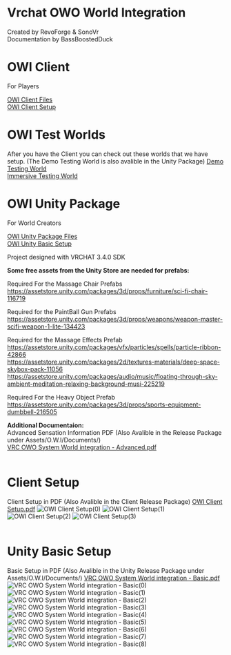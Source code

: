 # Vrchat OWO World Integration
 Created by RevoForge & SonoVr   
 Documentation by BassBoostedDuck
 <br>
# OWI Client
For Players   

 [OWI Client Files](https://github.com/RevoForge/Vrchat-OWO-Integration/releases/tag/OWI_Client)   
 [OWI Client Setup](#client-setup)
<br>
# OWI Test Worlds
After you have the Client you can check out these worlds that we have setup. (The Demo Testing World is also avalible in the Unity Package)
[Demo Testing World](https://vrchat.com/home/world/wrld_baa2a496-c4f1-4880-b8a0-c3fee4982c8f)   
[Immersive Testing World](https://vrchat.com/home/world/wrld_73c6225c-16ec-4eba-8d88-1d1fcf03bc76)
<br>
# OWI Unity Package
For World Creators   

 [OWI Unity Package Files](https://github.com/RevoForge/Vrchat-OWO-Integration/releases/tag/OWI_World)   
 [OWI Unity Basic Setup](#unity-basic-setup)   
 
 Project designed with VRCHAT 3.4.0 SDK  
 
 **Some free assets from the Unity Store are needed for prefabs:**  
 
 Required For the Massage Chair Prefabs  
 https://assetstore.unity.com/packages/3d/props/furniture/sci-fi-chair-116719  
 
 Required for the PaintBall Gun Prefabs   
 https://assetstore.unity.com/packages/3d/props/weapons/weapon-master-scifi-weapon-1-lite-134423  
   
 Required for the Massage Effects Prefab   
 https://assetstore.unity.com/packages/vfx/particles/spells/particle-ribbon-42866  
 https://assetstore.unity.com/packages/2d/textures-materials/deep-space-skybox-pack-11056  
 https://assetstore.unity.com/packages/audio/music/floating-through-sky-ambient-meditation-relaxing-background-musi-225219  
   
 Required For the Heavy Object Prefab   
 https://assetstore.unity.com/packages/3d/props/sports-equipment-dumbbell-216505  
   
**Additional Documentaion:**   
Advanced Sensation Information PDF (Also Avalible in the Release Package under Assets/O.W.I/Documents/)   
[VRC OWO System World integration - Advanced.pdf](https://github.com/RevoForge/Vrchat-OWO-Integration/files/12910141/VRC.OWO.System.World.integration.-.Advanced.pdf)
<br>
<br>
# Client Setup
Client Setup in PDF (Also Avalible in the Client Release Package) [OWI Client Setup.pdf](https://github.com/RevoForge/Vrchat-OWO-Integration/files/12921623/OWI.Client.Setup.pdf)
![OWI Client Setup(0)](https://github.com/RevoForge/Vrchat-OWO-Integration/assets/144636833/a1243386-ef30-4abe-be73-3dc457136e4f)
![OWI Client Setup(1)](https://github.com/RevoForge/Vrchat-OWO-Integration/assets/144636833/0ed6f020-3a00-438f-bf9d-9e29ff297723)
![OWI Client Setup(2)](https://github.com/RevoForge/Vrchat-OWO-Integration/assets/144636833/0e95498a-8d2b-4454-99f5-81e9299856e2)
![OWI Client Setup(3)](https://github.com/RevoForge/Vrchat-OWO-Integration/assets/144636833/5ed2ec82-f78d-4d26-8611-bc5608cfebb8)
<br>
<br>
# Unity Basic Setup
Basic Setup in PDF (Also Avalible in the Unity Release Package under Assets/O.W.I/Documents/)   [VRC OWO System World integration - Basic.pdf](https://github.com/RevoForge/Vrchat-OWO-Integration/files/12910144/VRC.OWO.System.World.integration.-.Basic.pdf)
![VRC OWO System World integration - Basic(0)](https://github.com/RevoForge/Vrchat-OWO-Integration/assets/144636833/406032db-2783-44b1-bb56-35455d561e9a)
![VRC OWO System World integration - Basic(1)](https://github.com/RevoForge/Vrchat-OWO-Integration/assets/144636833/e2a3b234-e162-4ac9-9633-24a85aa7d9b1)
![VRC OWO System World integration - Basic(2)](https://github.com/RevoForge/Vrchat-OWO-Integration/assets/144636833/50672d99-33a8-43b8-96bd-c49247a1d24b)
![VRC OWO System World integration - Basic(3)](https://github.com/RevoForge/Vrchat-OWO-Integration/assets/144636833/04a48e8a-80d6-4a01-8af3-8bb7f2750367)
![VRC OWO System World integration - Basic(4)](https://github.com/RevoForge/Vrchat-OWO-Integration/assets/144636833/bb749fac-7ec4-4236-af86-a37f1c90c58d)
![VRC OWO System World integration - Basic(5)](https://github.com/RevoForge/Vrchat-OWO-Integration/assets/144636833/5de85c64-e907-4a47-a7f9-3f59116f952e)
![VRC OWO System World integration - Basic(6)](https://github.com/RevoForge/Vrchat-OWO-Integration/assets/144636833/461670e3-ea38-4371-bf3d-9bf2552a3aab)
![VRC OWO System World integration - Basic(7)](https://github.com/RevoForge/Vrchat-OWO-Integration/assets/144636833/df1fad56-0de0-4f7c-a045-9c6ed4d68f0a)
![VRC OWO System World integration - Basic(8)](https://github.com/RevoForge/Vrchat-OWO-Integration/assets/144636833/326b1a43-d931-4600-b8ba-9aeb092d2888)
